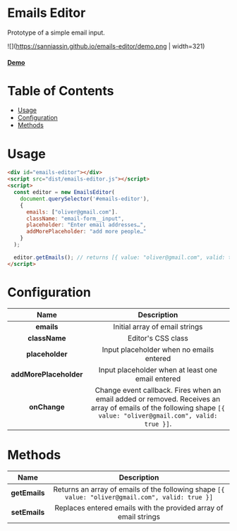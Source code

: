 # Emails Editor

Prototype of a simple email input.

![](https://sanniassin.github.io/emails-editor/demo.png | width=321)

#### [Demo](http://sanniassin.github.io/emails-editor/index.html)

# Table of Contents

- [Usage](#usage)
- [Configuration](#configuration)
- [Methods](#methods)

# Usage

```html
<div id="emails-editor"></div>
<script src="dist/emails-editor.js"></script>
<script>
  const editor = new EmailsEditor(
    document.querySelector('#emails-editor'),
    {
      emails: ["oliver@gmail.com"].
      className: "email-form__input",
      placeholder: "Enter email addresses…",
      addMorePlaceholder: "add more people…"
    }
  );

  editor.getEmails(); // returns [{ value: "oliver@gmail.com", valid: true }]
</script>
```

# Configuration
|   Name   | Description |
|  :----:  | :---------: |
|  **emails**  | Initial array of email strings 
|  **className** | Editor's CSS class |
|  **placeholder** | Input placeholder when no emails entered |
|  **addMorePlaceholder** | Input placeholder when at least one email entered |
|  **onChange** | Change event callback. Fires when an email added or removed. Receives an array of emails of the following shape `[{ value: "oliver@gmail.com", valid: true }]`. |

# Methods
|   Name  | Description |
|  :----: | :---------: |
|  **getEmails**  | Returns an array of emails of the following shape `[{ value: "oliver@gmail.com", valid: true }]` |
|  **setEmails**  | Replaces entered emails with the provided array of email strings |
